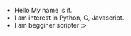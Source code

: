 - Hello My name is if.
- I am interest in Python, C, Javascript.
- I am begginer scripter :>

<!---
ifelsebetter/ifelsebetter is a ✨ special ✨ repository because its `README.md` (this file) appears on your GitHub profile.
You can click the Preview link to take a look at your changes.
--->
